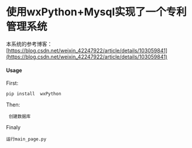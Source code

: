 
# 使用wxPython+Mysql实现了一个专利管理系统
本系统的参考博客：[https://blog.csdn.net/weixin_42247922/article/details/103059841](https://blog.csdn.net/weixin_42247922/article/details/103059841)

#### Usage
First:

    pip install  wxPython
Then:

     创建数据库

Finaly

    运行main_page.py

